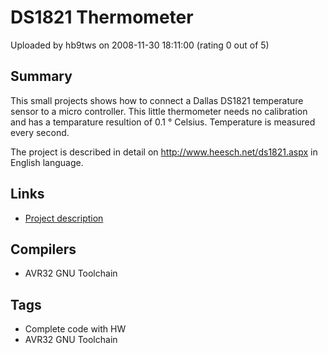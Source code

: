 # DS1821 Thermometer

Uploaded by hb9tws on 2008-11-30 18:11:00 (rating 0 out of 5)

## Summary

This small projects shows how to connect a Dallas DS1821 temperature sensor to a micro controller. This little thermometer needs no calibration and has a temparature resultion of 0.1 ° Celsius. Temperature is measured every second.


The project is described in detail on <http://www.heesch.net/ds1821.aspx> in English language.

## Links

- [Project description](http://www.heesch.net/ds1821.aspx)

## Compilers

- AVR32 GNU Toolchain

## Tags

- Complete code with HW
- AVR32 GNU Toolchain
